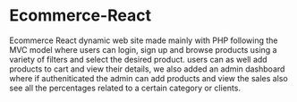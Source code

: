 # Ecommerce-React
Ecommerce React  dynamic web site made mainly with PHP following the MVC model where users can login, sign up and browse products using a variety of filters and select the desired product. users can as well add products to cart and view their details, we also added an admin dashboard where if autheniticated the admin can add products and view the sales also see all the percentages related to a certain category or clients.
